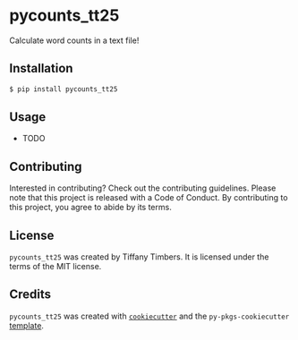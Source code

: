 # pycounts_tt25

Calculate word counts in a text file!

## Installation

```bash
$ pip install pycounts_tt25
```

## Usage

- TODO

## Contributing

Interested in contributing? Check out the contributing guidelines. Please note that this project is released with a Code of Conduct. By contributing to this project, you agree to abide by its terms.

## License

`pycounts_tt25` was created by Tiffany Timbers. It is licensed under the terms of the MIT license.

## Credits

`pycounts_tt25` was created with [`cookiecutter`](https://cookiecutter.readthedocs.io/en/latest/) and the `py-pkgs-cookiecutter` [template](https://github.com/py-pkgs/py-pkgs-cookiecutter).
